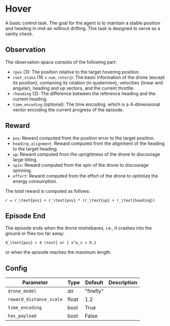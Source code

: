 Hover
=====


A basic control task. The goal for the agent is to maintain a stable
position and heading in mid-air without drifting. This task is designed
to serve as a sanity check.

## Observation
The observation space consists of the following part:

- `rpos` (3): The position relative to the target hovering position.
- `root_state` (16 + `num_rotors`): The basic information of the drone (except its position),
containing its rotation (in quaternion), velocities (linear and angular),
heading and up vectors, and the current throttle.
- `rheading` (3): The difference between the reference heading and the current heading.
- `time_encoding` (optional): The time encoding, which is a 4-dimensional vector encoding the current
progress of the episode.

## Reward
- `pos`: Reward computed from the position error to the target position.
- `heading_alignment`: Reward computed from the alignment of the heading to the target heading.
- `up`: Reward computed from the uprightness of the drone to discourage large tilting.
- `spin`: Reward computed from the spin of the drone to discourage spinning.
- `effort`: Reward computed from the effort of the drone to optimize the
energy consumption.

The total reward is computed as follows:

```{math}
r = r_\text{pos} + r_\text{pos} * (r_\text{up} + r_\text{heading})
```

## Episode End
The episode ends when the drone mishebaves, i.e., it crashes into the ground or flies too far away:

```{math}
d_\text{pos} > 4 \text{ or } x^w_z < 0.2
```

or when the episode reaches the maximum length.


## Config

| Parameter               | Type  | Default   | Description |
|-------------------------|-------|-----------|-------------|
| `drone_model`           | str   | "firefly" |             |
| `reward_distance_scale` | float | 1.2       |             |
| `time_encoding`         | bool  | True      |             |
| `has_payload`           | bool  | False     |             |



